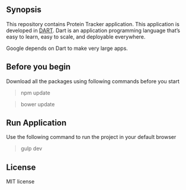 ## Synopsis
This repository contains Protein Tracker application. This application is developed in [DART](https://www.dartlang.org/). 
Dart is an application programming language that’s easy to learn, easy to scale, and deployable everywhere.

Google depends on Dart to make very large apps.

## Before you begin
Download all the packages using following commands before you start
>npm update

>bower update

## Run Application
Use the following command to run the project in your default browser
>gulp dev

## License
MIT license
